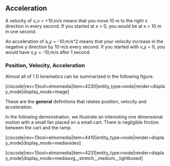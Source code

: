## Acceleration


A velocity of <lrn-math>v_x = +10\;m/s</lrn-math> means that you move 10 m to the right x direction in every second. If you started at x = 0, you would be at x = 10 m in one second. 

An acceleration of <lrn-math>a_y = -10\;m/s^2</lrn-math> means that your velocity increase in the negative y direction by 10 m/s every second. If you started with <lrn-math>v_y = 0</lrn-math>, you would have <lrn-math>v_y = -10\;m/s</lrn-math> after 1 second.

### Position, Velocity, Acceleration

Almost all of 1 D kinematics can be summarized in the following figure. 

[ciscode|rev=1|tool=elmsmedia|item=4230|entity_type=node|render=display_mode|display_mode=image]

These are the **general** definitions that relates position, velocity and acceleration. 

In the following demonstration, we illustrate an interesting one dimensional motion with a small fan placed on a small cart. There is negligible friction between the cart and the ramp. 

[ciscode|rev=1|tool=elmsmedia|item=4410|entity_type=node|render=display_mode|display_mode=mediavideo]

[ciscode|rev=1|tool=elmsmedia|item=4231|entity_type=node|render=display_mode|display_mode=mediasvg__stretch__medium__lightboxed]